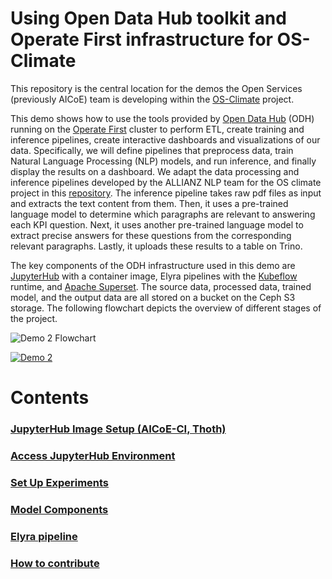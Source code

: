 # Using Open Data Hub toolkit and Operate First infrastructure for OS-Climate


This repository is the central location for the demos the Open Services (previously AICoE) team is developing within the [OS-Climate](https://github.com/os-climate) project.

This demo shows how to use the tools provided by [Open Data Hub](https://opendatahub.io/) (ODH) running on the [Operate First](https://www.operate-first.cloud) cluster to perform ETL, create training and inference pipelines, create interactive dashboards and visualizations of our data. Specifically, we will define pipelines that preprocess data, train Natural Language Processing (NLP) models, and run inference, and finally display the results on a dashboard. We adapt the data processing and inference pipelines developed by the ALLIANZ NLP team for the OS climate project in this [repository](https://github.com/os-climate/corporate_data_pipeline). The inference pipeline takes raw pdf files as input and extracts the text content from them. Then, it uses a pre-trained language model to determine which paragraphs are relevant to answering each KPI question. Next, it uses another pre-trained language model to extract precise answers for these questions from the corresponding relevant paragraphs. Lastly, it uploads these results to a table on Trino.

The key components of the ODH infrastructure used in this demo are [JupyterHub](https://jupyterhub-odh-jupyterhub.apps.odh-cl2.apps.os-climate.org/) with a container image, Elyra pipelines with the [Kubeflow](https://ml-pipeline-ui-kubeflow.apps.odh-cl2.apps.os-climate.org/) runtime, and [Apache Superset](https://superset-secure-odh-superset.apps.odh-cl1.apps.os-climate.org). The source data, processed data, trained model, and the output data are all stored on a bucket on the Ceph S3 storage. The following flowchart depicts the overview of different stages of the project.

![Demo 2 Flowchart](docs/assets/demo2-viz.png)

[![Demo 2](https://img.youtube.com/vi/lGeT615YNlM/0.jpg)](https://youtu.be/lGeT615YNlM)

# Contents

### [JupyterHub Image Setup (AICoE-CI, Thoth)](docs/jh-image-setup.md)
### [Access JupyterHub Environment](docs/access-jh.md)
### [Set Up Experiments](docs/setup-experiments.md)
### [Model Components](docs/ml-components.md)
### [Elyra pipeline](docs/elyra-pipeline.md)
### [How to contribute](docs/how-to-contribute.md)
